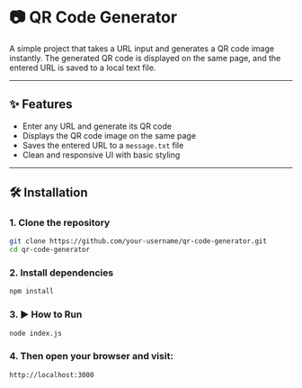 # 📷 QR Code Generator

A simple project that takes a URL input and generates a QR code image instantly. The generated QR code is displayed on the same page, and the entered URL is saved to a local text file.

---

## ✨ Features

- Enter any URL and generate its QR code
- Displays the QR code image on the same page
- Saves the entered URL to a `message.txt` file
- Clean and responsive UI with basic styling

---

## 🛠️ Installation

### 1. Clone the repository
```bash
git clone https://github.com/your-username/qr-code-generator.git
cd qr-code-generator
```
### 2. Install dependencies
```bash
npm install
```
 ### 3. ▶️ How to Run
 ```bash
node index.js
```

### 4. Then open your browser and visit:
```bash
http://localhost:3000
```
